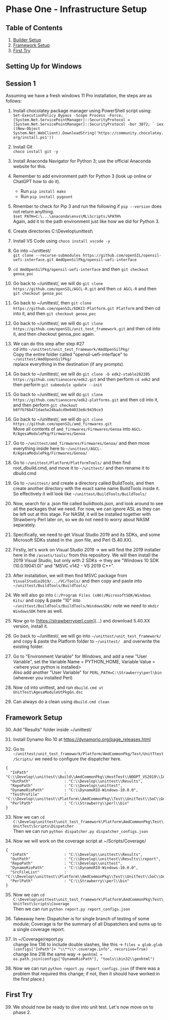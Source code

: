# Phase One - Infrastructure Setup

## Table of Contents
1. [Builder Setup](#setting-up-for-windows)
2. [Framework Setup](#Framework-Setup)
3. [First Try](#First-Try)

## Setting Up for Windows

## Session 1

Assuming we have a fresh windows 11 Pro installation, the steps are as follows:
1) Install chocolatey package manager using PowerShell script using: <br>
```Set-ExecutionPolicy Bypass -Scope Process -Force; `
[System.Net.ServicePointManager]::SecurityProtocol = [System.Net.ServicePointManager]::SecurityProtocol -bor 3072; `
iex ((New-Object System.Net.WebClient).DownloadString('https://community.chocolatey.org/install.ps1')) ```

2) Install Git <br>
``` choco install git -y ```

3) Install Anaconda Navigator for Python 3; use the official Anaconda website for this.

4) Remember to add environment path for Python 3 (look up online or ChatGPT how to do it). <br>
    - Run ``` pip install mako ``` <br>
    - Run ``` pip install pygount ``` <br>

5) Rmember to check for Pip 3 and run the following if ``` pip --version ``` does not return anything. <br>
    ``` $set PATH=C:\...\anaconda\envs\ML\Scripts;%PATH% ``` <br>
    Again, add it to the path environment just like how we did for Python 3.

6) Create directories C:\Develop\unittest\

7) Install VS Code using ``` choco install vscode -y ```

8) Go into ~/unittest/ <br> 
``` git clone --recurse-submodules https://github.com/openSIL/opensil-uefi-interface.git AmdOpenSilPkg/opensil-uefi-interface ```

9) ``` cd AmdOpenSilPkg/opensil-uefi-interface ``` and then ``` git checkout genoa_poc ```

10) Go back to ~/unittest/, we will do ``` git clone https://github.com/openSIL/AGCL-R.git ``` and then ``` cd AGCL-R ``` and then ``` git checkout genoa_poc ```

11) Go back to ~/unittest/, then ``` git clone https://github.com/openSIL/EDKII-Platform.git Platform ``` and then cd into it, and then ``` git checkout genoa_poc ```

12) Go back to ~/unittest/, we will do ``` git clone https://github.com/openSIL/unit_test_framework.git ``` and then cd into it, and then checkout genoa_poc again.

13) We can do this step after step #27 <br>
cd into ``` ~/unittest/unit_test_framework/AmdOpenSilPkg/ ``` <br>
Copy the entire folder called "opensil-uefi-interface" to ``` ~/unittest/AmdOpoenSilPkg/ ``` <br>
replace everything in the destination (if any prompts).

14) Go back to ~/unittest/, we will do ``` git clone -b edk2-stable202205 https://github.com/tianocore/edk2.git ``` and then perform ``` cd edk2 ``` and then perform ``` git submodule update --init ```

15) Go back to ~/unittest/, we will do ``` git clone https://github.com/tianocore/edk2-platforms.git ``` and then cd into it, and then perform ``` git checkout b8ffb76b471dae5e24badcd9e04033e8c9439ce3 ```

16) Go back to ~/unittest/, we will do ``` git clone https://github.com/openSIL/amd_firmwares.git ``` <br>
Move all contents of ``` amd_firmwares/Firmwares/Genoa ``` into ``` AGCL-R/AgesaModulePkg/Firmwares/Genoa ```

17) Go to ``` ~/unittest/amd_firmwares/Firmwares/Genoa/ ``` and then move everything inside here to ```~/unittest/AGCL-R/AgesaModulePkg/Firmwares/Genoa/ ```

18) Go to ``` ~/unittest/Platform/PlatformTools/ ``` and then find root_dbuild.cmd, and move it to ``` ~/unittest/ ``` and then rename it to dbuild.cmd

19) Go to ``` ~/unittest/ ``` and create a directory called BuildTools, and then create another directory with the exact same name BuildTools inside it. So effectively it will look like ``` ~/unittest/BuildTools/BuildTools/ ```

20) Now, search for a .json file called buildtools.json, and look around to see all the packages that we need. For now, we can ignore ASL as they can be left out at this stage. For NASM, it will be installed together with Strawberry Perl later on, so we do not need to worry about NASM separately. 

21) Specifically, we need to get Visual Studio 2019 and its SDKs, and some Microsoft SDKs stated in the .json file, and Perl (5.40.XX).

22) Firstly, let's work on Visual Studio 2019 -> we will find the 2019 installer here in the ``` /assets/tools/ ``` from this repository. We will then install the 2019 Visual Studio, but only with 2 SDKs -> they are "Windows 10 SDK (10.0.19041.0)" and "MSVC v142 - VS 2019 C++". 

23) After installation, we will then find MSVC package from ``` VisualStudio2019/.../VC/Tools/ ``` and then copy and paste into ``` ~/unittest/BuildTools/BuildTools/ ```

24) We will also go into ``` C:/Program Files (x86)/MicrosoftSDK/Windows Kits/ ``` and copy & paste "10" into ``` ~/unittest/BuildTools/BuildTools/WindowsSDK/ ``` note we need to ``` mkdir WindowsSDK ``` here as well.

25) Now go to [https://strawberryperl.com](...) and download 5.40.XX version, install it. 

26) Go back to ~/unittest/, we will go into ``` ~/unittest/unit_test_framework/ ``` and copy & paste the Platform folder to ```~/unittest/ ``` and overwrite the existing folder. 
    
27) Go to "Environment Variable" for Windows, and add a new "User Variable", set the Variable Name = PYTHON_HOME, Variable Value = \<where your python is installed> <br>
Also add another "User Variable" for ``` PERL_PATH=C:\Strawberry\perl\bin ``` (wherever you installed Perl) 

28) Now cd into unittest, and run ``` dbuild.cmd ut UnitTest\AgesaModuleUtPkgGn.dsc ```

29) Can always do a clean using ``` dbuild.cmd clean ```





## Framework Setup

30) Add "Results" folder inside ~/unittest/

31) Install Dynamo Rio 10 at https://dynamorio.org/page_releases.html

32) Go to ``` ~/unittest/unit_test_framework/Platform/AmdCommonPkg/Test/UnitTtest/Scripts/ ``` we need to configure the dispatcher here. <br>
``` 
{
  "InPath"                : "C:\\Develop\\unittest\\Build\\AmdCommonPkg\\HostTest\\NOOPT_VS2019\\IA32",
  "OutPath"               : "C:\\Develop\\unittest\\Results",
  "RepoPath"              : "C:\\Develop\\unittest",
  "DynamoRioPath"         : "C:\\DynamoRIO-Windows-10.0.0",
  "TestProfile"           : "C:\\Develop\\unittest\\Platform\\AmdCommonPkg\\Test\\UnitTest\\SoC\\Gn\\GnUtMainProfile.json",
  "PerlPath"              : "C:\\Strawberry\\perl\\bin"
}  
```

33) Now we can ``` cd C:\Develop\unittest\unit_test_framework\Platform\AmdCommonPkg\Test\UnitTest\Scripts\Dispatcher ``` <br>
Then we can run ``` python dispatcher.py dispatcher_configs.json ``` 

34) Now we will work on the coverage script at ~/Scripts/Coverage/ <br>
```   
{
  "InPath"                : "C:\\Develop\\unittest\\Results",
  "OutPath"               : "C:\\Develop\\unittest\\Results\\report",
  "RepoPath"              : "C:\\Develop\\unittest",
  "DynamoRioPath"         : "C:\\DynamoRIO-Windows-10.0.0",
  "SrcFileList"           : "C:\\Develop\\unittest\\Platform\\AmdCommonPkg\\Test\\UnitTest\\SoC\\Gn\\GnSrcFileList.json",
  "PerlPath"              : "C:\\Strawberry\\perl\\bin"
}
```

35) Now we can ``` cd C:\Develop\unittest\unit_test_framework\Platform\AmdCommonPkg\Test\UnitTest\Scripts\Coverage ``` <br>
Then we can run ``` python report.py report_configs.json ```

36) Takeaway here: Dispatcher is for single branch of testing of some module; Coverage is for the summary of all Dispatchers and sums up to a single coverage report.

37) In ~/Coverage/report.py <br>
change line 136 to include double slashes, like this -> ``` files = glob.glob (configs["InPath"]+ "\\**\\*.coverage.info", recursive=True) ``` <br>
change line 218 the same way -> ``` genhtml = os.path.join(configs["DynamoRioPath"], "tools\\bin32\\genhtml") ```

38) Now we can run ``` python report.py report_configs.json ``` (if there was a problem that required this change; if not, then it should have worked in the first place.)





## First Try

39) We should now be ready to dive into unit test. Let's now move on to phase 2.
